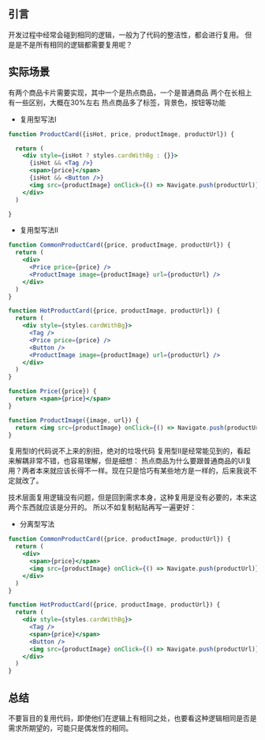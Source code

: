 ## 引言

开发过程中经常会碰到相同的逻辑，一般为了代码的整洁性，都会进行复用。
但是是不是所有相同的逻辑都需要复用呢？

## 实际场景

有两个商品卡片需要实现，其中一个是热点商品，一个是普通商品
两个在长相上有一些区别，大概在30%左右
热点商品多了标签，背景色，按钮等功能

+ 复用型写法I

```jsx
function ProductCard({isHot, price, productImage, productUrl}) {

  return (
    <div style={isHot ? styles.cardWithBg : {}}>
      {isHot && <Tag />}
      <span>{price}</span>
      {isHot && <Button />}
      <img src={productImage} onClick={() => Navigate.push(productUrl)} />
    </div>
  )

}
```

+ 复用型写法Ⅱ
```jsx
function CommonProductCard({price, productImage, productUrl}) {
  return (
    <div>
      <Price price={price} />
      <ProductImage image={productImage} url={productUrl} />
    </div>
  )
}

function HotProductCard({price, productImage, productUrl}) {
  return (
    <div style={styles.cardWithBg}>
      <Tag />
      <Price price={price} />
      <Button />
      <ProductImage image={productImage} url={productUrl} />
    </div>
  )
}

function Price({price}) {
  return <span>{price}</span>
}

function ProductImage({image, url}) {
  return <img src={productImage} onClick={() => Navigate.push(productUrl)} />
}
```

复用型I的代码说不上来的别扭，绝对的垃圾代码
复用型Ⅱ是经常能见到的，看起来解耦非常不错，也容易理解，但是细想：
热点商品为什么要跟普通商品的UI复用？两者本来就应该长得不一样。现在只是恰巧有某些地方是一样的，后来我说不定就改了。

技术层面复用逻辑没有问题，但是回到需求本身，这种复用是没有必要的，本来这两个东西就应该是分开的。
所以不如复制粘贴再写一遍更好：

+ 分离型写法
```jsx
function CommonProductCard({price, productImage, productUrl}) {
  return (
    <div>
      <span>{price}</span>
      <img src={productImage} onClick={() => Navigate.push(productUrl)} />
    </div>
  )
}

function HotProductCard({price, productImage, productUrl}) {
  return (
    <div style={styles.cardWithBg}>
      <Tag />
      <span>{price}</span>
      <Button />
      <img src={productImage} onClick={() => Navigate.push(productUrl)} />
    </div>
  )
}
```

## 总结

不要盲目的复用代码，即使他们在逻辑上有相同之处，也要看这种逻辑相同是否是需求所期望的，可能只是偶发性的相同。
